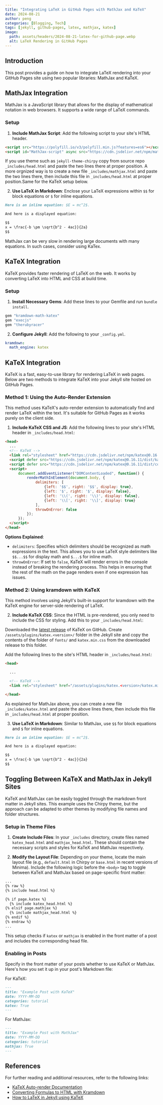 ```yaml
---
title: "Integrating LaTeX in GitHub Pages with MathJax and KaTeX"
date: 2024-08-21
author: peng
categories: [Blogging, Tech]
tags: [jekyll, github-pages, latex, mathjax, katex]
image:
  path: assets/headers/2024-08-21-latex-for-github-page.webp
  alt: LaTeX Rendering in GitHub Pages
---
```


## Introduction

This post provides a guide on how to integrate LaTeX rendering into your GitHub Pages site using two popular libraries: MathJax and KaTeX.

## MathJax Integration

MathJax is a JavaScript library that allows for the display of mathematical notation in web browsers. It supports a wide range of LaTeX commands.

### Setup

1. **Include MathJax Script**: Add the following script to your site's HTML header.

```html
<script src="https://polyfill.io/v3/polyfill.min.js?features=es6"></script>
<script id="MathJax-script" async src="https://cdn.jsdelivr.net/npm/mathjax@3/es5/tex-mml-chtml.js"></script>
```

If you use theme such as `jekyll-theme-chirpy` copy from source repo `_includes/head.html` and paste the two lines there at proper position.
A more orgnized way is to create a new file `_includes/mathjax.html` and paste the two lines there, then include this file in `_includes/head.html` at proper position.Same for the KaTeX setup below. 


2. **Use LaTeX in Markdown**: Enclose your LaTeX expressions within `$$` for block equations or `$` for inline equations.

```markdown
Here is an inline equation: $E = mc^2$.

And here is a displayed equation:

$$
x = \frac{-b \pm \sqrt{b^2 - 4ac}}{2a}
$$
```
MathJax can be very slow in rendering large documents with many equations. In such cases, consider using KaTex.

## KaTeX Integration

KaTeX provides faster rendering of LaTeX on the web. It works by converting LaTeX into HTML and CSS at build time.

### Setup

1. **Install Necessary Gems**: Add these lines to your Gemfile and run `bundle install`.

```ruby
gem "kramdown-math-katex"
gem "execjs"
gem "therubyracer"
```

2. **Configure Jekyll**: Add the following to your `_config.yml`.

```yaml
kramdown:
  math_engine: katex
```

## KaTeX Integration

KaTeX is a fast, easy-to-use library for rendering LaTeX in web pages. Below are two methods to integrate KaTeX into your Jekyll site hosted on GitHub Pages.

### Method 1: Using the Auto-Render Extension

This method uses KaTeX's auto-render extension to automatically find and render LaTeX within the text. It's suitable for GitHub Pages as it works purely on the client side.

1. **Include KaTeX CSS and JS**: Add the following lines to your site's HTML header in `_includes/head.html`:

```html
<head>
  ...
  <!-- KaTeX -->
  <link rel="stylesheet" href="https://cdn.jsdelivr.net/npm/katex@0.16.11/dist/katex.min.css" integrity="sha384-nB0miv6/jRmo5UMMR1wu3Gz6NLsoTkbqJghGIsx//Rlm+ZU03BU6SQNC66uf4l5+" crossorigin="anonymous">
  <script defer src="https://cdn.jsdelivr.net/npm/katex@0.16.11/dist/katex.min.js" integrity="sha384-7zkQWkzuo3B5mTepMUcHkMB5jZaolc2xDwL6VFqjFALcbeS9Ggm/Yr2r3Dy4lfFg" crossorigin="anonymous"></script>
  <script defer src="https://cdn.jsdelivr.net/npm/katex@0.16.11/dist/contrib/auto-render.min.js" integrity="sha384-43gviWU0YVjaDtb/GhzOouOXtZMP/7XUzwPTstBeZFe/+rCMvRwr4yROQP43s0Xk" crossorigin="anonymous"></script>
  <script>
      document.addEventListener("DOMContentLoaded", function() {
          renderMathInElement(document.body, {
              delimiters: [
                  {left: '$$', right: '$$', display: true},
                  {left: '$', right: '$', display: false},
                  {left: '\\(', right: '\\)', display: false},
                  {left: '\\[', right: '\\]', display: true}
              ],
              throwOnError: false
          });
      });
  </script>
</head>
```

**Options Explained**:
- `delimiters`: Specifies which delimiters should be recognized as math expressions in the text. This allows you to use LaTeX style delimiters like `$$...$$` for display math and `$...$` for inline math.
- `throwOnError`: If set to `false`, KaTeX will render errors in the console instead of breaking the rendering process. This helps in ensuring that the rest of the math on the page renders even if one expression has issues.

### Method 2: Using kramdown with KaTeX

This method involves using Jekyll's built-in support for kramdown with the KaTeX engine for server-side rendering of LaTeX.

2. **Include KaTeX CSS**: Since the HTML is pre-rendered, you only need to include the CSS for styling. Add this to your `_includes/head.html`:

Downloaded the [latest release](https://github.com/KaTeX/KaTeX/releases) of KaTeX on GitHub. Create `/assets/plugins/katex.<version>/` folder in the Jekyll site and copy the contents of the folder of `fonts/` and `katex.min.css` from the downloaded release to this folder.

Add the following lines to the site's HTML header in `_includes/head.html`:

```html
<head>

  ...

  <!-- KaTeX -->
  <link rel="stylesheet" href="/assets/plugins/katex.<version>/katex.min.css">

</head>
```

As explained for MathJax above, you can create a new file `_includes/katex.html` and paste the above lines there, then include this file in `_includes/head.html` at proper position.


3. **Use LaTeX in Markdown**: Similar to MathJax, use `$$` for block equations and `$` for inline equations.

```markdown
Here is an inline equation: $E = mc^2$.

And here is a displayed equation:

$$
x = \frac{-b \pm \sqrt{b^2 - 4ac}}{2a}
$$
```

## Toggling Between KaTeX and MathJax in Jekyll Sites

KaTeX and MathJax can be easily toggled through the markdown front matter in Jekyll sites. This example uses the Chirpy theme, but the approach can be adapted to other themes by modifying file names and folder structures.

### Setup in Theme Files

1. **Create Include Files**: In your `_includes` directory, create files named `katex_head.html` and `mathjax_head.html`. These should contain the necessary scripts and styles for KaTeX and MathJax respectively.

2. **Modify the Layout File**: Depending on your theme, locate the main layout file (e.g., `default.html` in Chirpy or `base.html` in recent versions of Minima). Include the following logic before the `<body>` tag to toggle between KaTeX and MathJax based on page-specific front matter:

```html
...
{% raw %}
{% include head.html %}

{% if page.katex %}
  {% include katex_head.html %}
{% elsif page.mathjax %}
  {% include mathjax_head.html %}
{% endif %}
{% endraw %}
...
```

This setup checks if `katex` or `mathjax` is enabled in the front matter of a post and includes the corresponding head file.

### Enabling in Posts

Specify in the front matter of your posts whether to use KaTeX or MathJax. Here's how you set it up in your post's Markdown file:

For KaTeX:

```markdown
---
title: "Example Post with KaTeX"
date: YYYY-MM-DD
categories: tutorial
katex: True
---
```

For MathJax:

```markdown
---
title: "Example Post with MathJax"
date: YYYY-MM-DD
categories: tutorial
mathjax: True
---
```

## References

For further reading and additional resources, refer to the following links:

- [KaTeX Auto-render Documentation](https://katex.org/docs/autorender)
- [Converting Formulas to HTML with Kramdown](https://gendignoux.com/blog/2020/05/23/katex.html#converting-formulas-to-html-with-kramdown)
- [How to LaTeX in Jekyll using KaTeX](https://www.xuningyang.com/blog/2021-01-11-katex-with-jekyll)
